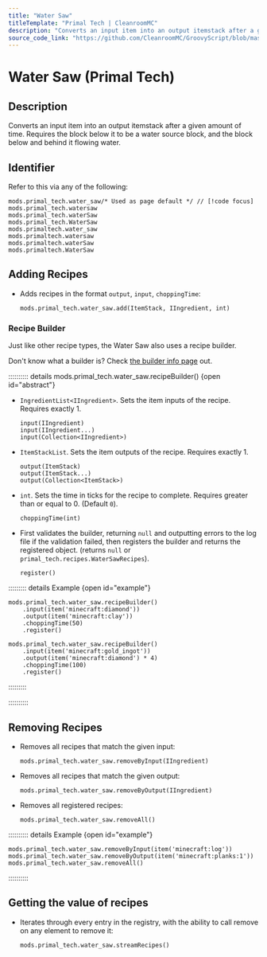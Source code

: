 ```yaml
---
title: "Water Saw"
titleTemplate: "Primal Tech | CleanroomMC"
description: "Converts an input item into an output itemstack after a given amount of time. Requires the block below it to be a water source block, and the block below and behind it flowing water."
source_code_link: "https://github.com/CleanroomMC/GroovyScript/blob/master/src/main/java/com/cleanroommc/groovyscript/compat/mods/primaltech/WaterSaw.java"
---
```


# Water Saw (Primal Tech)

## Description

Converts an input item into an output itemstack after a given amount of time. Requires the block below it to be a water source block, and the block below and behind it flowing water.

## Identifier

Refer to this via any of the following:

```groovy:no-line-numbers {1}
mods.primal_tech.water_saw/* Used as page default */ // [!code focus]
mods.primal_tech.watersaw
mods.primal_tech.waterSaw
mods.primal_tech.WaterSaw
mods.primaltech.water_saw
mods.primaltech.watersaw
mods.primaltech.waterSaw
mods.primaltech.WaterSaw
```


## Adding Recipes

- Adds recipes in the format `output`, `input`, `choppingTime`:

    ```groovy:no-line-numbers
    mods.primal_tech.water_saw.add(ItemStack, IIngredient, int)
    ```


### Recipe Builder

Just like other recipe types, the Water Saw also uses a recipe builder.

Don't know what a builder is? Check [the builder info page](../../getting_started/builder.md) out.

:::::::::: details mods.primal_tech.water_saw.recipeBuilder() {open id="abstract"}
- `IngredientList<IIngredient>`. Sets the item inputs of the recipe. Requires exactly 1.

    ```groovy:no-line-numbers
    input(IIngredient)
    input(IIngredient...)
    input(Collection<IIngredient>)
    ```

- `ItemStackList`. Sets the item outputs of the recipe. Requires exactly 1.

    ```groovy:no-line-numbers
    output(ItemStack)
    output(ItemStack...)
    output(Collection<ItemStack>)
    ```

- `int`. Sets the time in ticks for the recipe to complete. Requires greater than or equal to 0. (Default `0`).

    ```groovy:no-line-numbers
    choppingTime(int)
    ```

- First validates the builder, returning `null` and outputting errors to the log file if the validation failed, then registers the builder and returns the registered object. (returns `null` or `primal_tech.recipes.WaterSawRecipes`).

    ```groovy:no-line-numbers
    register()
    ```

::::::::: details Example {open id="example"}
```groovy:no-line-numbers
mods.primal_tech.water_saw.recipeBuilder()
    .input(item('minecraft:diamond'))
    .output(item('minecraft:clay'))
    .choppingTime(50)
    .register()

mods.primal_tech.water_saw.recipeBuilder()
    .input(item('minecraft:gold_ingot'))
    .output(item('minecraft:diamond') * 4)
    .choppingTime(100)
    .register()
```

:::::::::

::::::::::

## Removing Recipes

- Removes all recipes that match the given input:

    ```groovy:no-line-numbers
    mods.primal_tech.water_saw.removeByInput(IIngredient)
    ```

- Removes all recipes that match the given output:

    ```groovy:no-line-numbers
    mods.primal_tech.water_saw.removeByOutput(IIngredient)
    ```

- Removes all registered recipes:

    ```groovy:no-line-numbers
    mods.primal_tech.water_saw.removeAll()
    ```

:::::::::: details Example {open id="example"}
```groovy:no-line-numbers
mods.primal_tech.water_saw.removeByInput(item('minecraft:log'))
mods.primal_tech.water_saw.removeByOutput(item('minecraft:planks:1'))
mods.primal_tech.water_saw.removeAll()
```

::::::::::

## Getting the value of recipes

- Iterates through every entry in the registry, with the ability to call remove on any element to remove it:

    ```groovy:no-line-numbers
    mods.primal_tech.water_saw.streamRecipes()
    ```
